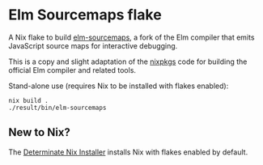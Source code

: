 # Elm Sourcemaps flake

A Nix flake to build [elm-sourcemaps][elm-sourcemaps], a fork of the Elm
compiler that emits JavaScript source maps for interactive debugging.

This is a copy and slight adaptation of the [nixpkgs][nixpkgs-elm] code for
building the official Elm compiler and related tools.

Stand-alone use (requires Nix to be installed with flakes enabled):

    nix build .
    ./result/bin/elm-sourcemaps

## New to Nix?

The [Determinate Nix Installer][determinate-nix] installs Nix with flakes
enabled by default.

[elm-sourcemaps]: https://github.com/Janiczek/elm-sourcemaps
[nixpkgs-elm]: https://github.com/NixOS/nixpkgs/tree/67fdf2c3491f1876b8d8640f23c9459cb799ced2/pkgs/development/compilers/elm
[determinate-nix]: https://github.com/DeterminateSystems/nix-installer
